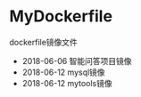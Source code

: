 # MyDockerfile
dockerfile镜像文件

* 2018-06-06  智能问答项目镜像
* 2018-06-12  mysql镜像
* 2018-06-12  mytools镜像
